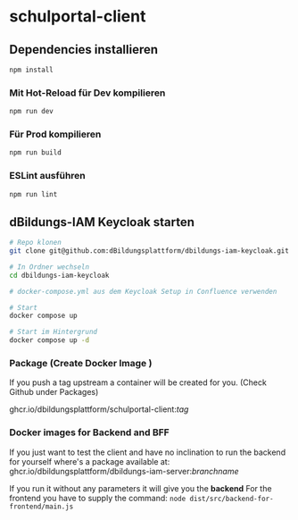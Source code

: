 # schulportal-client

## Dependencies installieren

```sh
npm install
```

### Mit Hot-Reload für Dev kompilieren

```sh
npm run dev
```

### Für Prod kompilieren

```sh
npm run build
```

### ESLint ausführen

```sh
npm run lint
```

## dBildungs-IAM Keycloak starten

```sh
# Repo klonen
git clone git@github.com:dBildungsplattform/dbildungs-iam-keycloak.git

# In Ordner wechseln
cd dbildungs-iam-keycloak

# docker-compose.yml aus dem Keycloak Setup in Confluence verwenden

# Start
docker compose up

# Start im Hintergrund
docker compose up -d

```

### Package (Create Docker Image )
If you push a tag upstream a container will be created for you. (Check Github under Packages)

ghcr.io/dbildungsplattform/schulportal-client:*tag*

### Docker images for Backend and BFF
If you just want to test the client and have no inclination to run the backend for yourself where's a package available
at: ghcr.io/dbildungsplattform/dbildungs-iam-server:*branchname*

If you run it without any parameters it will give you the **backend**
For the frontend you have to supply the command:
`node dist/src/backend-for-frontend/main.js`

